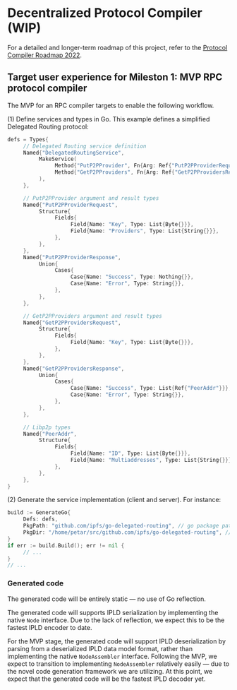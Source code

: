 
# Decentralized Protocol Compiler (WIP)

For a detailed and longer-term roadmap of this project, refer to the [Protocol Compiler Roadmap 2022](doc/roadmap.md).

## Target user experience for Mileston 1: MVP RPC protocol compiler

The MVP for an RPC compiler targets to enable the following workflow.

(1) Define services and types in Go. This example defines a simplified Delegated Routing protocol:

```go
defs = Types{
     // Delegated Routing service definition
     Named{"DelegatedRoutingService",
          MakeService(
               Method{"PutP2PProvider", Fn{Arg: Ref{"PutP2PProviderRequest"}, Return: Ref{"PutP2PProviderResponse"}}},
               Method{"GetP2PProviders", Fn{Arg: Ref{"GetP2PProvidersRequest"}, Return: Ref{"GetP2PProvidersResponse"}}},
          ),
     },

     // PutP2PProvider argument and result types
     Named{"PutP2PProviderRequest",
          Structure{
               Fields{
                    Field{Name: "Key", Type: List{Byte{}}},
                    Field{Name: "Providers", Type: List{String{}}},
               },
          },
     },
     Named{"PutP2PProviderResponse",
          Union{
               Cases{
                    Case{Name: "Success", Type: Nothing{}},
                    Case{Name: "Error", Type: String{}},
               },
          },
     },

     // GetP2PProviders argument and result types
     Named{"GetP2PProvidersRequest",
          Structure{
               Fields{
                    Field{Name: "Key", Type: List{Byte{}}},
               },
          },
     },
     Named{"GetP2PProvidersResponse",
          Union{
               Cases{
                    Case{Name: "Success", Type: List{Ref{"PeerAddr"}}},
                    Case{Name: "Error", Type: String{}},
               },
          },
     },

     // Libp2p types
     Named{"PeerAddr",
          Structure{
               Fields{
                    Field{Name: "ID", Type: List{Byte{}}},
                    Field{Name: "Multiaddresses", Type: List{String{}}},
               },
          },
     },
}
```

(2) Generate the service implementation (client and server). For instance:

```go
build := GenerateGo{
     Defs: defs,
     PkgPath: "github.com/ipfs/go-delegated-routing", // go package path
     PkgDir: "/home/petar/src/github.com/ipfs/go-delegated-routing", // local directory
}
if err := build.Build(); err != nil {
     // ...
}
// ...
```

### Generated code

The generated code will be entirely static — no use of Go reflection.

The generated code will supports IPLD serialization by implementing the native `Node` interface. Due to the lack of reflection, we expect this to be the fastest IPLD encoder to date.

For the MVP stage, the generated code will support IPLD deserialization by parsing from a deserialized IPLD data model format, rather than implementing the native `NodeAssembler` interface. Following the MVP, we expect to transition to implementing `NodeAssembler` relatively easily — due to the novel code generation framework we are utilizing. At this point, we expect that the generated code will be the fastest IPLD decoder yet.
